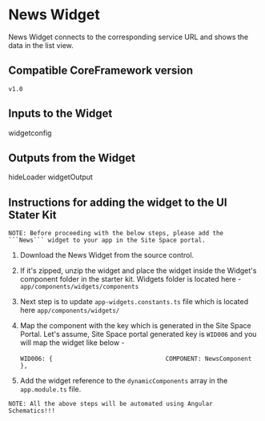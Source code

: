 # News Widget
  
  News Widget connects to the corresponding service URL and shows the data in the list view.

## Compatible CoreFramework version
    v1.0

## Inputs to the Widget

  widgetconfig

## Outputs from the Widget

  hideLoader
  widgetOutput

## Instructions for adding the widget to the UI Stater Kit

    NOTE: Before proceeding with the below steps, please add the ```News``` widget to your app in the Site Space portal.

  1. Download the News Widget from the source control.

  2. If it's zipped, unzip the widget and place the widget inside the Widget's component folder in the starter kit.
     Widgets folder is located here - ```app/components/widgets/components```

  3. Next step is to update ```app-widgets.constants.ts``` file which is located here ```app/components/widgets/```

  4. Map the component with the key which is generated in the Site Space Portal. Let's assume, Site Space portal generated 
     key is ```WID006``` and you will map the widget like below - 

     ``` WID006: {                              ```
     ```   COMPONENT: NewsComponent             ```
     ``` },                                     ```

  5. Add the widget reference to the ```dynamicComponents``` array in the ```app.module.ts``` file.

    NOTE: All the above steps will be automated using Angular Schematics!!!   
